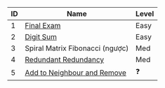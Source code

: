 | ID | Name                                                              | Level |
|----|-------------------------------------------------------------------|-------|
| 1  | [Final Exam](https://cantho20.kattis.com/problems/finalexam2)     | Easy  |
| 2  | [Digit Sum](https://atcoder.jp/contests/arc060/tasks/arc060_b)    | Easy  |
| 3  | Spiral Matrix Fibonacci (ngược)  | Med   |
| 4  | [Redundant Redundancy](https://atcoder.jp/contests/arc110/tasks/arc110_a)    | Med   |
| 5  | [Add to Neighbour and Remove](https://codeforces.com/contest/1462/problem/D) | :question:    |

